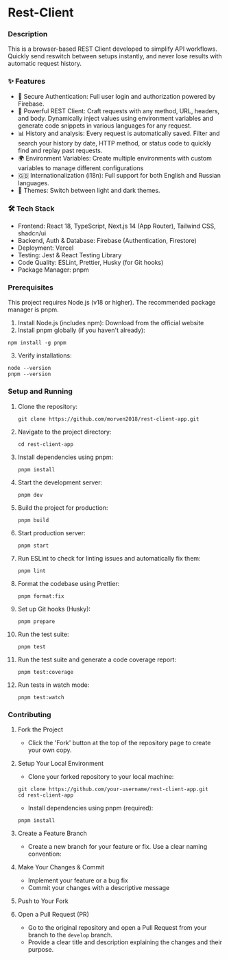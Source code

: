# Rest-Client

### Description

This is a browser-based REST Client developed to simplify API workflows. Quickly send reswitch between setups instantly, and never lose results with automatic request history.

### ✨ Features

- 🔐 Secure Authentication: Full user login and authorization powered by Firebase.
- 🚀 Powerful REST Client: Craft requests with any method, URL, headers, and body. Dynamically inject values using environment variables and generate code snippets in various languages for any request.
- 📊 History and analysis: Every request is automatically saved. Filter and search your history by date, HTTP method, or status code to quickly find and replay past requests.
- 🌍 Environment Variables: Create multiple environments with custom variables to manage different configurations
- 🇬🇧 Internationalization (i18n): Full support for both English and Russian languages.
- 🌙 Themes: Switch between light and dark themes.

### 🛠️ Tech Stack

- Frontend: React 18, TypeScript, Next.js 14 (App Router), Tailwind CSS, shadcn/ui
- Backend, Auth & Database: Firebase (Authentication, Firestore)
- Deployment: Vercel
- Testing: Jest & React Testing Library
- Code Quality: ESLint, Prettier, Husky (for Git hooks)
- Package Manager: pnpm

### Prerequisites

This project requires Node.js (v18 or higher). The recommended package manager is pnpm.

1. Install Node.js (includes npm): Download from the official website
2. Install pnpm globally (if you haven't already):

```
npm install -g pnpm
```

3. Verify installations:

```
node --version
pnpm --version
```

### Setup and Running

1. Clone the repository:
   ```
   git clone https://github.com/morven2018/rest-client-app.git
   ```
2. Navigate to the project directory:

   ```
   cd rest-client-app
   ```

3. Install dependencies using pnpm:

   ```
   pnpm install
   ```

4. Start the development server:
   ```
   pnpm dev
   ```
5. Build the project for production:
   ```
   pnpm build
   ```
6. Start production server:
   ```
   pnpm start
   ```
7. Run ESLint to check for linting issues and automatically fix them:
   ```
   pnpm lint
   ```
8. Format the codebase using Prettier:
   ```
   pnpm format:fix
   ```
9. Set up Git hooks (Husky):
   ```
   pnpm prepare
   ```
10. Run the test suite:
    ```
    pnpm test
    ```
11. Run the test suite and generate a code coverage report:
    ```
    pnpm test:coverage
    ```
12. Run tests in watch mode:
    ```
    pnpm test:watch
    ```

### Contributing

1. Fork the Project
   - Click the 'Fork' button at the top of the repository page to create your own copy.
2. Setup Your Local Environment
   - Clone your forked repository to your local machine:
   ```
   git clone https://github.com/your-username/rest-client-app.git
   cd rest-client-app
   ```

   - Install dependencies using pnpm (required):
   ```
   pnpm install
   ```
3. Create a Feature Branch
   - Create a new branch for your feature or fix. Use a clear naming convention:
4. Make Your Changes & Commit
   - Implement your feature or a bug fix
   - Commit your changes with a descriptive message
5. Push to Your Fork
6. Open a Pull Request (PR)
   - Go to the original repository and open a Pull Request from your branch to the `develop` branch.
   - Provide a clear title and description explaining the changes and their purpose.
